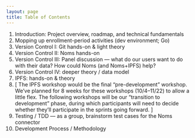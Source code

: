 ```yaml
---
layout: page
title: Table of Contents
---
```

1. Introduction: Project overview, roadmap, and technical fundamentals
2. Mopping up enrollment-period activities (dev environment; Go)
3. Version Control I: Git hands-on & light theory
4. Version Control II: Noms hands-on
5. Version Control III: Panel discussion — what do our users want to do with their data?  How could Noms (and Noms+IPFS) help?
6. Version Control IV: deeper theory / data model
7. IPFS: hands-on & theory
8. [ The IPFS workshop would be the final “pre-development” workshop.  We’ve planned for 8 weeks for these workshops (10/4–11/22) to allow a little flex.  The following workshops will be our “transition to development” phase, during which participants will need to decide whether they’ll participate in the sprints going forward. ]
9. Testing / TDD — as a group, brainstorm test cases for the Noms connector
10. Development Process / Methodology
